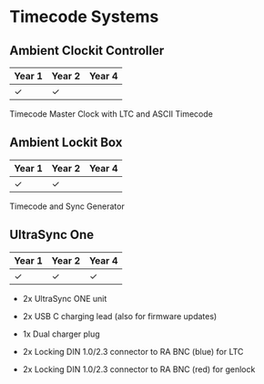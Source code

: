 # Timecode Systems

## Ambient Clockit Controller

Year 1|Year 2|Year 4
---|---|---
|&#10003;|&#10003;

Timecode Master Clock with LTC and ASCII Timecode

## Ambient Lockit Box 

Year 1|Year 2|Year 4
---|---|---
|&#10003;|&#10003;

Timecode and Sync Generator

## UltraSync One

Year 1|Year 2|Year 4
---|---|---
&#10003;|&#10003;|&#10003;

- 2x UltraSync ONE unit

- 2x USB C charging lead (also for firmware updates)

- 1x Dual charger plug

- 2x Locking DIN 1.0/2.3 connector to RA BNC (blue) for LTC

- 2x Locking DIN 1.0/2.3 connector to RA BNC (red) for genlock

